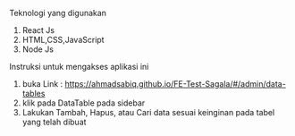 Teknologi yang digunakan 
1. React Js
2. HTML,CSS,JavaScript
3. Node Js

Instruksi untuk mengakses aplikasi ini
1. buka Link : https://ahmadsabiq.github.io/FE-Test-Sagala/#/admin/data-tables
2. klik pada DataTable pada sidebar
3. Lakukan Tambah, Hapus, atau Cari data sesuai keinginan pada tabel yang telah dibuat
